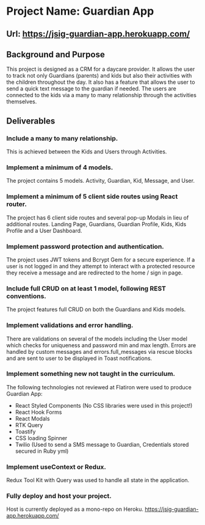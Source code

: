 # Project Name: Guardian App

## Url: https://jsig-guardian-app.herokuapp.com/

## Background and Purpose

This project is designed as a CRM for a daycare provider. It allows the user to track not only Guardians (parents) and kids but also their activities with the children throughout the day. It also has a feature that allows the user to send a quick text message to the guardian if needed. The users are connected to the kids via a many to many relationship through the activities themselves.

## Deliverables

### Include a many to many relationship.

This is achieved between the Kids and Users through Activities.

### Implement a minimum of 4 models.

The project contains 5 models. Activity, Guardian, Kid, Message, and User.

### Implement a minimum of 5 client side routes using React router.

The project has 6 client side routes and several pop-up Modals in lieu of additional routes. Landing Page, Guardians, Guardian Profile, Kids, Kids Profile and a User Dashboard.

### Implement password protection and authentication.

The project uses JWT tokens and Bcrypt Gem for a secure experience. If a user is not logged in and they attempt to interact with a protected resource they receive a message and are redirected to the home / sign in page.

### Include full CRUD on at least 1 model, following REST conventions.

The project features full CRUD on both the Guardians and Kids models.

### Implement validations and error handling.

There are validations on several of the models including the User model which checks for uniqueness and password min and max length. Errors are handled by custom messages and errors.full_messages via rescue blocks and are sent to user to be displayed in Toast notifications.

### Implement something new not taught in the curriculum.

The following technologies not reviewed at Flatiron were used to produce Guardian App:

- React Styled Components (No CSS libraries were used in this project!)
- React Hook Forms
- React Modals
- RTK Query
- Toastify
- CSS loading Spinner
- Twilio (Used to send a SMS message to Guardian, Credentials stored secured in Ruby yml)

### Implement useContext or Redux.

Redux Tool Kit with Query was used to handle all state in the application.

### Fully deploy and host your project.

Host is currently deployed as a mono-repo on Heroku. https://jsig-guardian-app.herokuapp.com/
